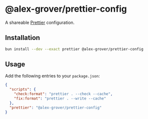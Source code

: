 # @alex-grover/prettier-config

A shareable [Prettier](https://prettier.io) configuration.

## Installation

```sh
bun install --dev --exact prettier @alex-grover/prettier-config
```

## Usage

Add the following entries to your `package.json`:

```json
{
  "scripts": {
    "check:format": "prettier . --check --cache",
    "fix:format": "prettier . --write --cache"
  },
  "prettier": "@alex-grover/prettier-config"
}
```

